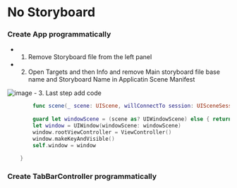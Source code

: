 # No Storyboard


### Create App programmatically
- 1. Remove Storyboard file from the left panel
- 2. Open Targets and then Info and remove Main storyboard file base name and Storyboard Name in Applicatin Scene Manifest
<img src='https://github.com/MityaKimchanskii/NoStoryboard/blob/main/Simple_Animation/img/1.gif' title='image' width='' alt='image' />
- 3. Last step add code


```swift
        func scene(_ scene: UIScene, willConnectTo session: UISceneSession, options connectionOptions: UIScene.ConnectionOptions) {
        
        guard let windowScene = (scene as? UIWindowScene) else { return }
        let window = UIWindow(windowScene: windowScene)
        window.rootViewController = ViewController()
        window.makeKeyAndVisible()
        self.window = window
        
    }
```


### Create TabBarController programmatically
```swift

```
